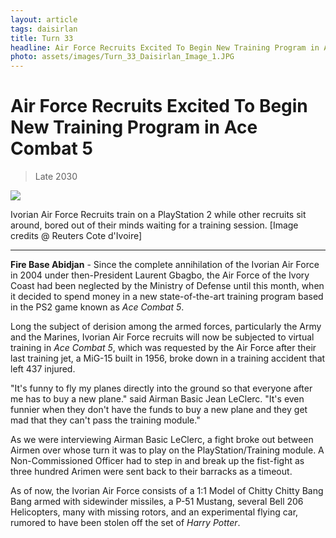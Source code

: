 ```yaml
---
layout: article
tags: daisirlan
title: Turn 33
headline: Air Force Recruits Excited To Begin New Training Program in Ace Combat 5
photo: assets/images/Turn_33_Daisirlan_Image_1.JPG
---
```


# Air Force Recruits Excited To Begin New Training Program in Ace Combat 5

<blockquote class="blockquote">
  <p id="date-published">Late 2030</p>
</blockquote>

<div class="main-image-container">
    <img src = "../../../assets/images/Turn_33_Daisirlan_Image_1.JPG" id="container-image">
    <p id="image-caption">Ivorian Air Force Recruits train on a PlayStation 2 while other recruits sit around, bored out of their minds waiting for a training session. [Image credits @ Reuters Cote d'Ivoire]</p>
</div>

---

**Fire Base Abidjan** - Since the complete annihilation of the Ivorian Air Force in 2004 under then-President Laurent Gbagbo, the Air Force of the Ivory Coast had been neglected by the Ministry of Defense until this month, when it decided to spend money in a new state-of-the-art training program based in the PS2 game known as *Ace Combat 5*.

Long the subject of derision among the armed forces, particularly the Army and the Marines, Ivorian Air Force recruits will now be subjected to virtual training in *Ace Combat 5*, which was requested by the Air Force after their last training jet, a MiG-15 built in 1956, broke down in a training accident that left 437 injured. 

"It's funny to fly my planes directly into the ground so that everyone after me has to buy a new plane." said Airman Basic Jean LeClerc. "It's even funnier when they don't have the funds to buy a new plane and they get mad that they can't pass the training module."

As we were interviewing Airman Basic LeClerc, a fight broke out between Airmen over whose turn it was to play on the PlayStation/Training module. A Non-Commissioned Officer had to step in and break up the fist-fight as three hundred Arimen were sent back to their barracks as a timeout.

As of now, the Ivorian Air Force consists of a 1:1 Model of Chitty Chitty Bang Bang armed with sidewinder missiles, a P-51 Mustang, several Bell 206 
Helicopters, many with missing rotors, and an experimental flying car, rumored to have been stolen off the set of *Harry Potter*. 
